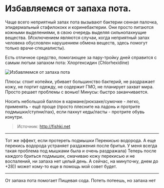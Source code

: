# Избавляемся от запаха пота.
Чаще всего неприятный запах пота вызывают бактерии сенная палочка, эпидермальный стафилококк и коринебактерии. Они просто питаются кожными выделениями, в свою очередь выделяя сильнопахнущие вещества. (Исключением являются случаи, когда неприятный запах человека обусловлен нарушением обмена веществ, здесь помогут только врачи-специалисты).

Есть отличное средство, помогающее за пару-тройку дней справится с самым лютым запахом пота: Хлоргексидин (Chlorhexidine)

![Избавляемся от запаха пота](/images/Houseworks/Health/hlorhexidin.jpg 'Избавляемся от запаха пота')

Плюсы: стоит копейки, убивает большинство бактерий, не раздражает кожу, не портит одежду, не содержит ГМО, не планирует захват мира. Просто решает проблемы с вонью!
Минусы: быстро заканчивается.


Носить небольшой баллон в кармане/рюкзаке/сумочке - легко, применять - ещё проще (просто плесните на ладонь и протрите подмышки/ступни/пах), если пахнут кеды/ласты - протрите обувь изнутри.

> Источник: http://fishki.net

---
Тот же эффект, если протереть подмышки Перекисью водорода. А еще перекись водорода устраняет раздажения после бритья. У меня всегда такая проблема под мышками была и очень раздражала) Теперь после каждого бриться подмышек, смачиваю кожу перекисью и не воспалений, ни запаха нет целый день. А сейчас, на минуточку, днем до +28)) может кому-то еще в помощь мой совет будет.

---
От запаха пота помогает Пищевая сода. Потеть потеешь, но запаха нет
